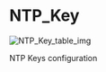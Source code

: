 # NTP_Key

![NTP_Key_table_img](http://www.plantuml.com/plantuml/img/0Ue05Vz0StHXSdHrRMmAS65ZQs5dPI0YKczlT21KOM9iPNCY87iAOsnXStCWJbHGNqjbUGfZR65pSo1EL51VGNDpRsDfONHfRsuAVGfEL51VIsLv83mkP2uWJbHGNq5pSszZQM5qQMzk2cXfP6KWOsboOsnb2cXfP6KWRMLjOcLoSmfiPMTbRcGWScbdQ7GAOszkT6bkTMzp86nfRcKWBI0yOZvpT79lRcSyBs8-879bPcLoPMvZPGfaRtHqPMGWR6bkPI0j83nfFdTbOMiyBsa-879bPcLoPMvZPGfbRcHiPMTbRcGAG6LkP7LjR0e0)

NTP Keys configuration

